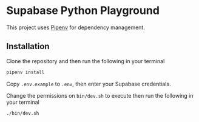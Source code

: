 # Supabase Python Playground

This project uses [Pipenv](https://pipenv.pypa.io/en/latest/) for dependency management.


## Installation

Clone the repository and then run the following in your terminal

```sh
pipenv install
```

Copy `.env.example` to `.env`, then enter your Supabase credentials.

Change the permissions on `bin/dev.sh` to execute then run the following in your terminal

```sh
./bin/dev.sh
```
